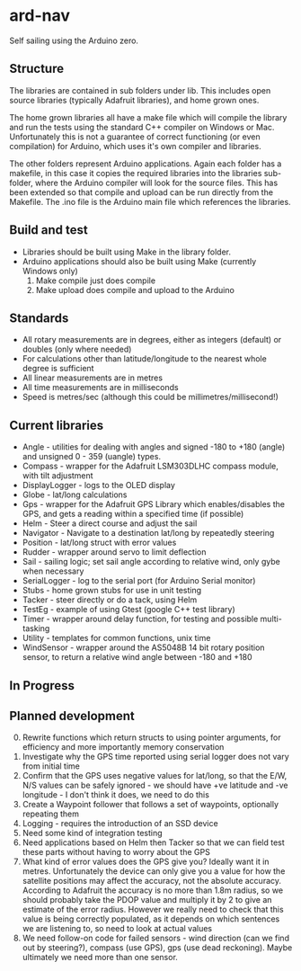 # ard-nav
Self sailing using the Arduino zero.

## Structure
The libraries are contained in sub folders under lib.  This includes open source libraries (typically Adafruit libraries), and home grown ones.

The home grown libraries all have a make file which will compile the library and run the tests using the standard C++ compiler on Windows or Mac.  Unfortunately this is not a guarantee of correct functioning (or even compilation) for Arduino, which uses it's own compiler and libraries.

The other folders represent Arduino applications.  Again each folder has a makefile, in this case it copies the required libraries into the libraries sub-folder, where the Arduino compiler will look for the source files.  This has been extended so that compile and upload can be run directly from the Makefile.  The .ino file is the Arduino main file which references the libraries.

## Build and test

* Libraries should be built using Make in the library folder.
* Arduino applications should also be built using Make (currently Windows only)
  1. Make compile just does compile
  2. Make upload does compile and upload to the Arduino

## Standards

* All rotary measurements are in degrees, either as integers (default) or doubles (only where needed)
* For calculations other than latitude/longitude to the nearest whole degree is sufficient
* All linear measurements are in metres
* All time measurements are in milliseconds
* Speed is metres/sec (although this could be millimetres/millisecond!)

## Current libraries

* Angle - utilities for dealing with angles and signed -180 to +180 (angle) and unsigned 0 - 359 (uangle) types.
* Compass - wrapper for the Adafruit LSM303DLHC compass module, with tilt adjustment
* DisplayLogger - logs to the OLED display
* Globe - lat/long calculations  
* Gps - wrapper for the Adafruit GPS Library which enables/disables the GPS, and gets a reading within a specified time (if possible)
* Helm - Steer a direct course and adjust the sail
* Navigator - Navigate to a destination lat/long by repeatedly steering
* Position - lat/long struct with error values
* Rudder - wrapper around servo to limit deflection
* Sail - sailing logic; set sail angle according to relative wind, only gybe when necessary
* SerialLogger - log to the serial port (for Arduino Serial monitor)
* Stubs - home grown stubs for use in unit testing
* Tacker - steer directly or do a tack, using Helm
* TestEg - example of using Gtest (google C++ test library)
* Timer - wrapper around delay function, for testing and possible multi-tasking
* Utility - templates for common functions, unix time
* WindSensor - wrapper around the AS5048B 14 bit rotary position sensor, to return a relative wind angle between -180 and +180

## In Progress

## Planned development

0. Rewrite functions which return structs to using pointer arguments, for efficiency and
more importantly memory conservation
1. Investigate why the GPS time reported using serial logger does not vary from initial time
2. Confirm that the GPS uses negative values for lat/long, so that the E/W, N/S values can be safely ignored - we should have +ve latitude and -ve longitude - I don't think it does, we need to do this
3. Create a Waypoint follower that follows a set of waypoints, optionally repeating them
4. Logging - requires the introduction of an SSD device
5. Need some kind of integration testing
6. Need applications based on Helm then Tacker so that we can field test these parts without
having to worry about the GPS
7.  What kind of error values does the GPS give you? Ideally want it in metres.  Unfortunately the device can only give you a value for how the satellite positions may affect the accuracy, not the absolute accuracy.  According to Adafruit the accuracy is no more than 1.8m radius, so we should probably take the PDOP value and multiply it by 2 to give an estimate of the error radius.  However we really need to check that this value is being correctly populated, as it depends on which sentences we are listening to, so need to look at actual values
8.  We need follow-on code for failed sensors - wind direction (can we find out by steering?), compass (use GPS), gps (use dead reckoning).  Maybe ultimately we need more than one sensor.
